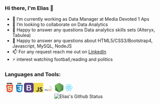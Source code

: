 ### Hi there, I'm Elias 👋 


* 🌱 I’m currently working as Data Manager at Media Devoted 1 Aps
* 👯 I’m looking to collaborate on Data Analytics
* 💬 Happy to answer any questions Data analytics skills sets (Alteryx, Tabulea)
* 💬 Happy to answer any questions about HTML5/CSS3/Bootstrap4, Javascript, MySQL, NodeJS
* 📫 For any request reach me out on [LinkedIn](https://www.linkedin.com/in/eliasweldemichael/)
* ⚡ interest watching football,reading and politics

### Languages and Tools:
<img align="left" alt="HTML5" width="30px" src="https://raw.githubusercontent.com/github/explore/80688e429a7d4ef2fca1e82350fe8e3517d3494d/topics/html/html.png" />
<img align="left" alt="CSS3" width="30px" src="https://raw.githubusercontent.com/github/explore/80688e429a7d4ef2fca1e82350fe8e3517d3494d/topics/css/css.png" />
<img align="left" alt="Bootstrap4" width="30px" src="https://raw.githubusercontent.com/github/explore/80688e429a7d4ef2fca1e82350fe8e3517d3494d/topics/bootstrap/bootstrap.png" />
<img align="left" alt="JavaScript" width="30px" src="https://raw.githubusercontent.com/github/explore/80688e429a7d4ef2fca1e82350fe8e3517d3494d/topics/javascript/javascript.png" />
<img align="left" alt="MySQL" width="35px" src="https://raw.githubusercontent.com/github/explore/80688e429a7d4ef2fca1e82350fe8e3517d3494d/topics/mysql/mysql.png" />
<img align="left" alt="NodeJS" width="30px" src="https://raw.githubusercontent.com/github/explore/80688e429a7d4ef2fca1e82350fe8e3517d3494d/topics/nodejs/nodejs.png" />
<img align="left" alt="React" width="30px" src="https://raw.githubusercontent.com/github/explore/80688e429a7d4ef2fca1e82350fe8e3517d3494d/topics/react/react.png" />
<br />
<br />
<img align="left" alt="Elias's Github Status" src="https://github-readme-stats.vercel.app/api?username=Elia-Git&show_icons=true&hide_border=true%23" /> 
